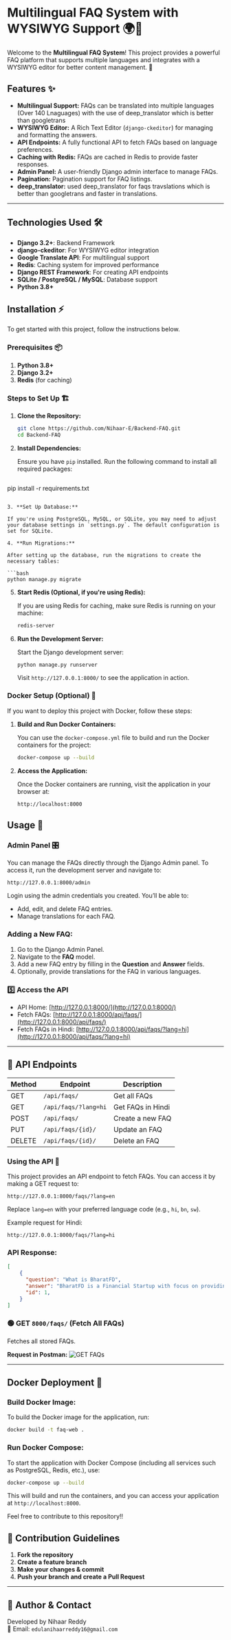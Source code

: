 # Multilingual FAQ System with WYSIWYG Support 🌍📑

Welcome to the **Multilingual FAQ System**! This project provides a powerful FAQ platform that supports multiple languages and integrates with a WYSIWYG editor for better content management. 🚀

## Features ✨

- **Multilingual Support:** FAQs can be translated into multiple languages (Over 140 Lnaguages) with the use of deep_translator which is better than googletrans
- **WYSIWYG Editor:** A Rich Text Editor (`django-ckeditor`) for managing and formatting the answers.
- **API Endpoints:** A fully functional API to fetch FAQs based on language preferences.
- **Caching with Redis:** FAQs are cached in Redis to provide faster responses.
- **Admin Panel:** A user-friendly Django admin interface to manage FAQs.
- **Pagination:** Pagination support for FAQ listings.
- **deep_translator:** used deep_translator for faqs travslations which is better than googletrans and faster in translations.
---

## Technologies Used 🛠️

- **Django 3.2+**: Backend Framework
- **django-ckeditor**: For WYSIWYG editor integration
- **Google Translate API**: For multilingual support
- **Redis**: Caching system for improved performance
- **Django REST Framework**: For creating API endpoints
- **SQLite / PostgreSQL / MySQL**: Database support
- **Python 3.8+**

## Installation ⚡

To get started with this project, follow the instructions below.

### Prerequisites 📦

1. **Python 3.8+**
2. **Django 3.2+**
3. **Redis** (for caching)

### Steps to Set Up 🏗️

1. **Clone the Repository:**

   ```bash
   git clone https://github.com/Nihaar-E/Backend-FAQ.git
   cd Backend-FAQ
   ```

2. **Install Dependencies:**

   Ensure you have `pip` installed. Run the following command to install all required packages:

   ```bash   
pip install -r requirements.txt
   ```

3. **Set Up Database:**

   If you're using PostgreSQL, MySQL, or SQLite, you may need to adjust your database settings in `settings.py`. The default configuration is set for SQLite.

4. **Run Migrations:**

   After setting up the database, run the migrations to create the necessary tables:

   ```bash
   python manage.py migrate
   ```

5. **Start Redis (Optional, if you're using Redis):**

   If you are using Redis for caching, make sure Redis is running on your machine:

   ```bash
   redis-server
   ```

6. **Run the Development Server:**

   Start the Django development server:

   ```bash
   python manage.py runserver
   ```

   Visit `http://127.0.0.1:8000/` to see the application in action.

### Docker Setup (Optional) 🐳

If you want to deploy this project with Docker, follow these steps:

1. **Build and Run Docker Containers:**

   You can use the `docker-compose.yml` file to build and run the Docker containers for the project:

   ```bash
   docker-compose up --build
   ```

2. **Access the Application:**

   Once the Docker containers are running, visit the application in your browser at:

   ```
   http://localhost:8000
   ```

## Usage 📖

### Admin Panel 🎛️

You can manage the FAQs directly through the Django Admin panel. To access it, run the development server and navigate to:

```
http://127.0.0.1:8000/admin
```

Login using the admin credentials you created. You’ll be able to:

- Add, edit, and delete FAQ entries.
- Manage translations for each FAQ.

### Adding a New FAQ:

1. Go to the Django Admin Panel.
2. Navigate to the **FAQ** model.
3. Add a new FAQ entry by filling in the **Question** and **Answer** fields.
4. Optionally, provide translations for the FAQ in various languages.

### **5️⃣ Access the API**
- API Home: [http://127.0.0.1:8000/](http://127.0.0.1:8000/)
- Fetch FAQs: [http://127.0.0.1:8000/api/faqs/](http://127.0.0.1:8000/api/faqs/)
- Fetch FAQs in Hindi: [http://127.0.0.1:8000/api/faqs/?lang=hi](http://127.0.0.1:8000/api/faqs/?lang=hi)

---

## 🔗 API Endpoints

| Method | Endpoint              | Description                |
|--------|----------------------|----------------------------|
| GET    | `/api/faqs/`         | Get all FAQs               |
| GET    | `/api/faqs/?lang=hi` | Get FAQs in Hindi          |
| POST   | `/api/faqs/`         | Create a new FAQ           |
| PUT    | `/api/faqs/{id}/`    | Update an FAQ              |
| DELETE | `/api/faqs/{id}/`    | Delete an FAQ              |


### Using the API 📡

This project provides an API endpoint to fetch FAQs. You can access it by making a GET request to:

```
http://127.0.0.1:8000/faqs/?lang=en
```

Replace `lang=en` with your preferred language code (e.g., `hi`, `bn`, `sw`).

Example request for Hindi:

```
http://127.0.0.1:8000/faqs/?lang=hi
```

### API Response:

```json
[
    {
      "question": "What is BharatFD",
      "answer": "BharatFD is a Financial Startup with focus on providing trusted Fixed deposits on each individual.",
      "id": 1,
    }
]

```

### 🟢 GET `8000/faqs/` (Fetch All FAQs)
Fetches all stored FAQs.

**Request in Postman:**
![GET FAQs](E:\Backend\Deployed_scrnshot\Get_all_faqs.png)

---

## Docker Deployment 🚢

### Build Docker Image:

To build the Docker image for the application, run:

```bash
docker build -t faq-web .
```

### Run Docker Compose:

To start the application with Docker Compose (including all services such as PostgreSQL, Redis, etc.), use:

```bash
docker-compose up --build
```

This will build and run the containers, and you can access your application at `http://localhost:8000`.


Feel free to contribute to this repository!!
## 📌 Contribution Guidelines
1. **Fork the repository**
2. **Create a feature branch**
3. **Make your changes & commit**
4. **Push your branch and create a Pull Request**

---

## 🔗 Author & Contact
Developed by Nihaar Reddy   
📧 Email: `edulanihaarreddy16@gmail.com` 